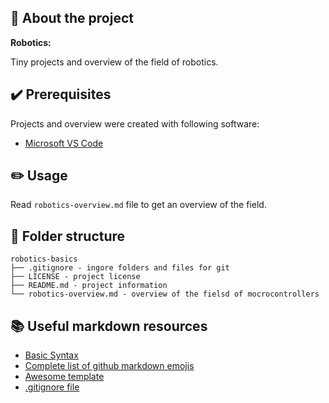 ## :newspaper: About the project ##

**Robotics:**

Tiny projects and overview of the field of robotics.

## :heavy_check_mark: Prerequisites ##

Projects and overview were created with following software:

* [Microsoft VS Code](https://code.visualstudio.com/download)

## :pencil2: Usage

Read <code>robotics-overview.md</code> file to get an overview of the field.

## :file_folder: Folder structure ##

    robotics-basics
    ├── .gitignore - ingore folders and files for git
    ├── LICENSE - project license
    ├── README.md - project information
    └── robotics-overview.md - overview of the fielsd of mocrocontrollers

## :books: Useful markdown resources ##

* [Basic Syntax](https://www.markdownguide.org/basic-syntax/)
* [Complete list of github markdown emojis](https://dev.to/nikolab/complete-list-of-github-markdown-emoji-markup-5aia)
* [Awesome template](https://github.com/ma-shamshiri/Human-Activity-Recognition/blob/main/README.md)
* [.gitignore file](https://git-scm.com/docs/gitignore)
